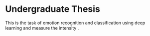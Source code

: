 # Undergraduate Thesis 
This is the task of emotion recognition and classification using deep learning and measure the intensity .
